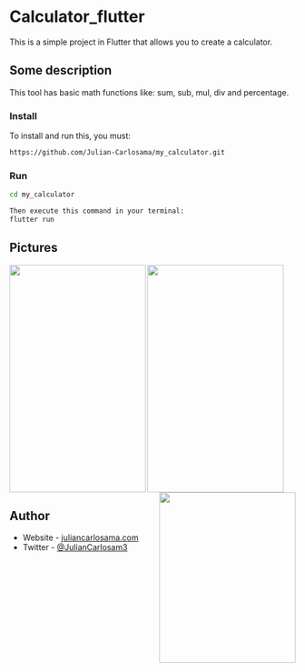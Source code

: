 # Calculator_flutter

This is a simple project in Flutter that allows you to create a calculator.

## Some description

This tool has basic math functions like: sum, sub, mul, div and percentage.

### Install

To install and run this, you must:

```bash
https://github.com/Julian-Carlosama/my_calculator.git
````
### Run 
```bash
cd my_calculator

Then execute this command in your terminal:
flutter run
````
## Pictures


<img align="left" src="https://github.com/Julian-Carlosama/my_calculator/blob/main/screens/ImageCel1.png" width="240" height="400">

<img align="center" src="https://github.com/Julian-Carlosama/my_calculator/blob/main/screens/xsmart.png" width="240" height="400">

<img align="right" src="https://github.com/Julian-Carlosama/my_calculator/blob/main/screens/tablet10inch.png" width="240" height="300">





## Author

- Website - [juliancarlosama.com](https://juliancarlosama.com)
- Twitter - [@JulianCarlosam3](https://www.twitter.com/JulianCarlosam3)

